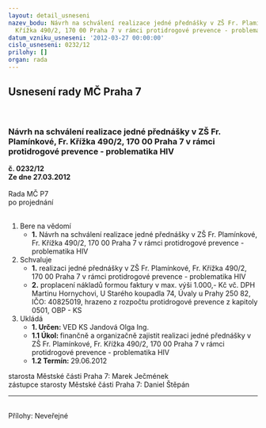 ```yaml
---
layout: detail_usneseni
nazev_bodu: Návrh na schválení realizace jedné přednášky v ZŠ Fr. Plamínkové, Fr.
  Křížka 490/2, 170 00 Praha 7 v rámci protidrogové prevence - problematika HIV
datum_vzniku_usneseni: '2012-03-27 00:00:00'
cislo_usneseni: 0232/12
prilohy: []
organ: rada
---
```

<div id="ucUsn_pList" class="usn">
	<span><h2>Usnesení rady MČ Praha 7 </h2>
<br></span><div class="standBody">
<span><h3>Návrh na schválení realizace jedné přednášky v ZŠ Fr. Plamínkové, Fr. Křížka 490/2, 170 00 Praha 7 v rámci protidrogové prevence - problematika HIV</h3></span><div class="center">
		<strong>č. 0232/12</strong><br>
	</div>
<div class="center">
		<strong>Ze dne 27.03.2012</strong><br><br>
	</div>Rada MČ P7<br> po projednání<br><br><ol>
<li>Bere na vědomí<ul><li>
<strong>1.</strong> Návrh na schválení realizace jedné přednášky v ZŠ Fr. Plamínkové, Fr. Křížka 490/2, 170 00 Praha 7 v rámci protidrogové prevence - problematika HIV</li></ul>
</li>
<li>Schvaluje<ul>
<li>
<strong>1.</strong> realizaci jedné přednášky v ZŠ Fr. Plamínkové, Fr. Křížka 490/2, 170 00 Praha 7 v rámci protidrogové prevence - problematika HIV</li>
<li>
<strong>2.</strong> proplacení nákladů formou faktury v max. výši 1.000,- Kč vč. DPH  Martinu Hornychovi, U Starého koupadla 74, Úvaly u Prahy 250 82, IČO: 40825019, hrazeno z rozpočtu protidrogové prevence z kapitoly 0501, OBP - KS</li>
</ul>
</li>
<li>Ukládá<ul>
<li>
<strong>1. Určen: </strong>VED KS Jandová Olga Ing.</li>
<li>
<strong>1.1 Úkol: </strong>finančně a organizačně zajistit realizaci jedné přednášky v ZŠ Fr. Plamínkové, Fr. Křížka 490/2, 170 00 Praha 7 v rámci protidrogové prevence - problematika HIV</li>
<li>
<strong>1.2 Termín: </strong>29.06.2012</li>
</ul>
</li>
</ol>starosta Městské části Praha 7: Marek Ječmének<br>zástupce starosty Městské části Praha 7: Daniel Štěpán <hr>
<br>Přílohy: Neveřejné</div>
</div>